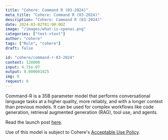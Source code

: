 ```yaml
---
title: "Cohere: Command R (03-2024)"
meta_title: "Cohere: Command R (03-2024)"
description: "Cohere: Command R (03-2024)"
date: 2024-03-02T01:00:00Z
image: "/images/what-is-openai.png"
categories: ["text->text"]
author: "cohere"
tags: ["Role", "cohere"]
draft: false

id: "cohere/command-r-03-2024"
context: 128000
input: 4.75e-07
output: 0.000001425
img: 0
request: 0
---
```


Command-R is a 35B parameter model that performs conversational language tasks at a higher quality, more reliably, and with a longer context than previous models. It can be used for complex workflows like code generation, retrieval augmented generation (RAG), tool use, and agents.

Read the launch post [here](https://txt.cohere.com/command-r/).

Use of this model is subject to Cohere's [Acceptable Use Policy](https://docs.cohere.com/docs/c4ai-acceptable-use-policy).

